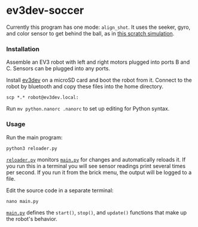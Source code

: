 # ev3dev-soccer

Currently this program has one mode: `align_shot`.
It uses the seeker, gyro, and color sensor to get behind the ball, as in [this scratch simulation](https://scratch.mit.edu/projects/239417866/#fullscreen).

### Installation

Assemble an EV3 robot with left and right motors plugged into ports B and C. Sensors can be plugged into any ports.

Install [ev3dev](https://www.ev3dev.org/) on a microSD card and boot the robot from it.
Connect to the robot by bluetooth and copy these files into the home directory.

    scp *.* robot@ev3dev.local:

Run `mv python.nanorc .nanorc` to set up editing for Python syntax.

### Usage

Run the main program:

    python3 reloader.py
    
[`reloader.py`](./reloader.py) monitors [`main.py`](./main.py) for changes and automatically reloads it.
If you run this in a terminal you will see sensor readings print several times per second.
If you run it from the brick menu, the output will be logged to a file.

Edit the source code in a separate terminal:

    nano main.py
    
[`main.py`](./main.py) defines the `start()`, `stop()`, and `update()` functions that make up the robot's behavior.

